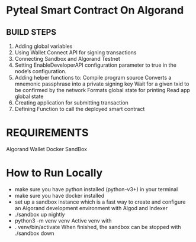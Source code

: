 # Pyteal Smart Contract On Algorand

## BUILD STEPS

1. Adding global variables
2. Using Wallet Connect API for signing transactions
3. Connecting Sandbox and Algorand Testnet
4. Setting EnableDeveloperAPI configuration parameter to true in the node’s configuration.
5. Adding helper functions to: Compile program source Converts a mnemonic passphrase into a private signing key Wait for a given txid to be confirmed by the network Formats global state for printing Read app global state
6. Creating application for submitting transaction
7. Defining Function to call the deployed smart contract

# REQUIREMENTS

Algorand Wallet
Docker
SandBox

# How to Run Locally

- make sure you have python installed (python-v3+) in your terminal
- make sure you have docker installed
- set up a sandbox instance which is a fast way to create and configure an Algorand development environment with Algod and Indexer
- ./sandbox up nightly
- python3 -m venv venv
  Active venv with
- . venv/bin/activate
  When finished, the sandbox can be stopped with ./sandbox down
